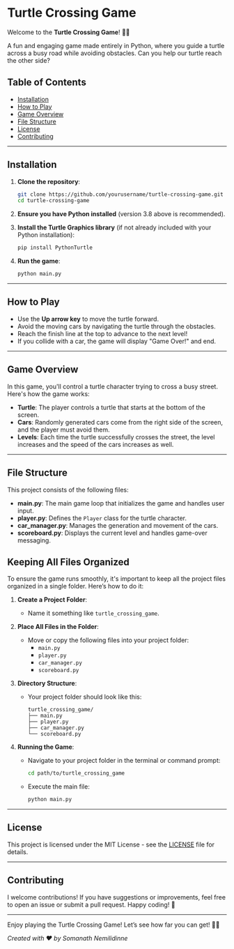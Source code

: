# Turtle Crossing Game

Welcome to the **Turtle Crossing Game**! 🐢🚦

A fun and engaging game made entirely in Python, where you guide a turtle across a busy road while avoiding obstacles. Can you help our turtle reach the other side?

## Table of Contents

- [Installation](#installation)
- [How to Play](#how-to-play)
- [Game Overview](#game-overview)
- [File Structure](#file-structure)
- [License](#license)
- [Contributing](#contributing)

---

## Installation

1. **Clone the repository**:
   ```bash
   git clone https://github.com/yourusername/turtle-crossing-game.git
   cd turtle-crossing-game
   ```

2. **Ensure you have Python installed** (version 3.8 above is recommended).

3. **Install the Turtle Graphics library** (if not already included with your Python installation):
   ```bash
   pip install PythonTurtle
   ```

4. **Run the game**:
   ```bash
   python main.py
   ```

---

## How to Play

- Use the **Up arrow key** to move the turtle forward.
- Avoid the moving cars by navigating the turtle through the obstacles.
- Reach the finish line at the top to advance to the next level!
- If you collide with a car, the game will display "Game Over!" and end.

---

## Game Overview

In this game, you'll control a turtle character trying to cross a busy street. Here's how the game works:

- **Turtle**: The player controls a turtle that starts at the bottom of the screen.
- **Cars**: Randomly generated cars come from the right side of the screen, and the player must avoid them.
- **Levels**: Each time the turtle successfully crosses the street, the level increases and the speed of the cars increases as well.

---

## File Structure

This project consists of the following files:

- **main.py**: The main game loop that initializes the game and handles user input.
- **player.py**: Defines the `Player` class for the turtle character.
- **car_manager.py**: Manages the generation and movement of the cars.
- **scoreboard.py**: Displays the current level and handles game-over messaging.

## Keeping All Files Organized

To ensure the game runs smoothly, it's important to keep all the project files organized in a single folder. Here’s how to do it:

1. **Create a Project Folder**: 
   - Name it something like `turtle_crossing_game`.

2. **Place All Files in the Folder**:
   - Move or copy the following files into your project folder:
     - `main.py`
     - `player.py`
     - `car_manager.py`
     - `scoreboard.py`

3. **Directory Structure**:
   - Your project folder should look like this:
     ```
     turtle_crossing_game/
     ├── main.py
     ├── player.py
     ├── car_manager.py
     └── scoreboard.py
     ```

4. **Running the Game**:
   - Navigate to your project folder in the terminal or command prompt:
     ```bash
     cd path/to/turtle_crossing_game
     ```
   - Execute the main file:
     ```bash
     python main.py
     ```

---

## License

This project is licensed under the MIT License - see the [LICENSE](LICENSE) file for details.

---

## Contributing

I welcome contributions! If you have suggestions or improvements, feel free to open an issue or submit a pull request. Happy coding! 🌟

--- 

Enjoy playing the Turtle Crossing Game! Let’s see how far you can get! 🐢🚦

*Created with ❤️ by Somanath Nemilidinne*
